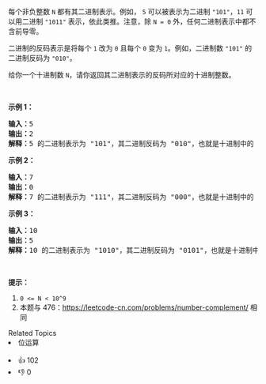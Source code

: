 <p>每个非负整数&nbsp;<code>N</code>&nbsp;都有其二进制表示。例如，&nbsp;<code>5</code>&nbsp;可以被表示为二进制&nbsp;<code>"101"</code>，<code>11</code> 可以用二进制&nbsp;<code>"1011"</code>&nbsp;表示，依此类推。注意，除&nbsp;<code>N = 0</code>&nbsp;外，任何二进制表示中都不含前导零。</p>

<p>二进制的反码表示是将每个&nbsp;<code>1</code>&nbsp;改为&nbsp;<code>0</code>&nbsp;且每个&nbsp;<code>0</code>&nbsp;变为&nbsp;<code>1</code>。例如，二进制数&nbsp;<code>"101"</code>&nbsp;的二进制反码为&nbsp;<code>"010"</code>。</p>

<p>给你一个十进制数&nbsp;<code>N</code>，请你返回其二进制表示的反码所对应的十进制整数。</p>

<p>&nbsp;</p>

<ol> 
</ol>

<p><strong>示例 1：</strong></p>

<pre><strong>输入：</strong>5
<strong>输出：</strong>2
<strong>解释：</strong>5 的二进制表示为 "101"，其二进制反码为 "010"，也就是十进制中的 2 。
</pre>

<p><strong>示例 2：</strong></p>

<pre><strong>输入：</strong>7
<strong>输出：</strong>0
<strong>解释：</strong>7 的二进制表示为 "111"，其二进制反码为 "000"，也就是十进制中的 0 。
</pre>

<p><strong>示例 3：</strong></p>

<pre><strong>输入：</strong>10
<strong>输出：</strong>5
<strong>解释：</strong>10 的二进制表示为 "1010"，其二进制反码为 "0101"，也就是十进制中的 5 。
</pre>

<p>&nbsp;</p>

<p><strong>提示：</strong></p>

<ol> 
 <li><code>0 &lt;= N &lt; 10^9</code></li> 
 <li>本题与 476：<a href="https://leetcode-cn.com/problems/number-complement/">https://leetcode-cn.com/problems/number-complement/</a> 相同</li> 
</ol>

<div><div>Related Topics</div><div><li>位运算</li></div></div><br><div><li>👍 102</li><li>👎 0</li></div>